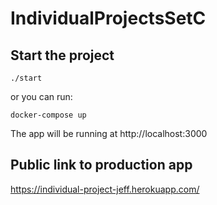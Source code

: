 # IndividualProjectsSetC
## Start the project

```./start```

or you can run:

```docker-compose up```

The app will be running at http://localhost:3000

## Public link to production app

https://individual-project-jeff.herokuapp.com/
